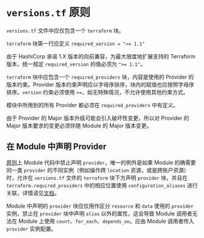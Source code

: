 # `versions.tf` 原则

`versions.tf` 文件中应仅包含一个 `terraform` 块。

`terraform` 块第一行应定义 `required_version = ">= 1.1"`

由于 HashiCorp 承诺 1.X 版本的向前兼容，为最大限度地扩展支持的 Terraform 版本，统一规定 `required_version` 的值必须为 `">= 1.1"`。

`terraform` 块中应包含一个 `required_providers` 块，内容是使用的 Provider 的版本约束。Provider 版本约束声明应以字母序排序，块内的赋值也应按照字母序排序。`version` 约束必须使用 `>=`，如无特殊情况，不允许使用其他约束方式。

模块中所用到的所有 Provider 都必须在 `required_providers` 中有定义。

由于 Provider 的 Major 版本升级可能会引入破坏性变更，所以对 Provider 的 Major 版本要求的变更必须伴随 Module 的 Major 版本变更。

## 在 Module 中声明 Provider

[原则](https://www.terraform.io/docs/language/modules/develop/providers.html)上 Module 代码中禁止声明 `provider`，唯一的例外是如果 Module 的确需要同一类 `provider` 的不同实例（例如操作跨 `location` 资源，或是跨账户资源）时，允许在 `versions.tf` 文件的 `terraform` 块下方声明 `provider` 块，并且在 `terraform.required_providers` 中的相应位置使用 `configuration_aliases` 进行关联，详情请见[文档](https://www.terraform.io/docs/language/providers/configuration.html#alias-multiple-provider-configurations)。

Module 中声明的 `provider` 块应仅用作区分 `resource` 和 `data` 使用的 `provider` 实例，禁止在 `provider` 块中声明 `alias` 以外的属性，这会导致 Module 调用者无法在 Module 上使用 `count`、`for_each`、`depends_on`。应由 Module 调用者传入 `provider` 实例配置。
